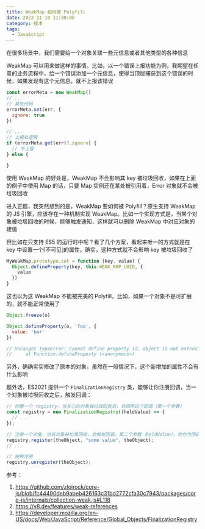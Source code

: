 ```yaml
---
title: WeakMap 如何被 Polyfill
date: 2022-11-10 11:30:00
category: 技术
tags:
  - JavaScript
---
```


在很多场景中，我们需要给一个对象关联一些元信息或者其他类型的各种信息

WeakMap 可以用来做这样的事情。比如，以一个错误上报功能为例，我期望在任意的业务流程中，给一个错误添加一个元信息，使得当顶层捕获到这个错误的时候，如果发现有这个元信息，就不上报该错误

```js
const errorMeta = new WeakMap()
// ...
// 某处代码
errorMeta.set(err, {
  ignore: true
})

// ...
// 上报处逻辑
if (errorMeta.get(err)?.ignore) {
  // 不上报
} else {

}
```

使用 WeakMap 的好处是，WeakMap 不会影响其 key 被垃圾回收，如果在上面的例子中使用 Map 的话，只要 Map 实例还在某处被引用着，Error 对象就不会被垃圾回收

进入正题，我突然想到的是，WeakMap 要如何被 Polyfill？原生支持 WeakMap 的 JS 引擎，应该存在一种机制实现 WeakMap。比如一个实现方式是，当某个对象被垃圾回收的时候，能够触发通知，这样就可以删除 WeakMap 中对应对象的建值

但比如在只支持 ES5 的运行时中呢？看了几个方案，看起来唯一的方式就是在 key 中设置一个⌈不可见⌋的属性，确实，这种方式就不会影响 key 被垃圾回收了

```js
MyWeakMap.prototype.set = function (key, value) {
  Object.defineProperty(key, this.WEAK_MAP_UUID, {
    value
  })
}
```

这也以为这 WeakMap 不能被完美的 Polyfill，比如，如果一个对象不是可扩展的，就不能正常使用了

```js
Object.freeze(o)

Object.defineProperty(o, 'foo', {
  value: 'bar'
})

// Uncaught TypeError: Cannot define property id, object is not extensible
//     at Function.defineProperty (<anonymous>)
```

另外，确确实实修改了原本的对象，虽然在一般情况下，这个新增加的属性不会有什么影响

题外话，ES2021 提供一个 `FinalizationRegistry` 类，能够让你注册回调，当一个对象被垃圾回收之后，触发回调：

```js
// 创建一个 registry，当关心的对象被垃圾回收后，会调用这个回调（第一个参数）
const registry = new FinalizationRegistry((heldValue) => {
  // ...
});

// 注册一个对象，当该对象被垃圾回收，会触发回调，第二个参数（heldValue），会作为回调函数的第一个参数，第三个参数用来在后续接触注册
registry.register(theObject, "some value", theObject);
// ...

// 接触注册
registry.unregister(theObject);
```

参考：

1. https://github.com/zloirock/core-js/blob/fc44490deb9abeb426163c31bd2772cfa30c7943/packages/core-js/internals/collection-weak.js#L118
2. https://v8.dev/features/weak-references
3. https://developer.mozilla.org/en-US/docs/Web/JavaScript/Reference/Global_Objects/FinalizationRegistry